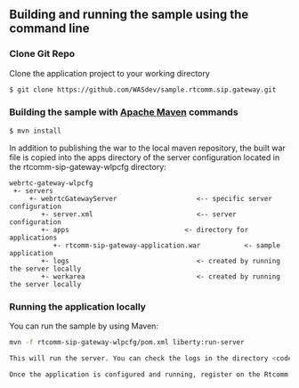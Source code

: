 ## Building and running the sample using the command line

### Clone Git Repo

Clone the application project to your working directory
```bash
$ git clone https://github.com/WASdev/sample.rtcomm.sip.gateway.git
```

### Building the sample with [Apache Maven](http://maven.apache.org/) commands

```bash
$ mvn install
```

In addition to publishing the war to the local maven repository, the built war file is copied into the apps directory of the server configuration located in the rtcomm-sip-gateway-wlpcfg directory:

```text
webrtc-gateway-wlpcfg
 +- servers
     +- webrtcGatewayServer                    <-- specific server configuration
        +- server.xml                          <-- server configuration
        +- apps                             <- directory for applications
           +- rtcomm-sip-gateway-application.war           <- sample application
        +- logs                                <- created by running the server locally
        +- workarea                            <- created by running the server locally
```

### Running the application locally

You can run the sample by using Maven:

```bash
mvn -f rtcomm-sip-gateway-wlpcfg/pom.xml liberty:run-server

This will run the server. You can check the logs in the directory <code>rtcomm-sip-gateway-wlpcfg/servers/rtcommSipGatewayServer/logs</code>.

Once the application is configured and running, register on the Rtcomm Client as a user and place a call to them using Linphone.
